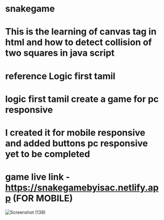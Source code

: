 # snakegame

# This is the learning of canvas tag in html and how to detect collision of two squares in java script
# reference Logic first tamil

# logic first tamil create a game for pc responsive
# I created it for mobile responsive and added buttons pc responsive yet to be completed

# game live link - https://snakegamebyisac.netlify.app  (FOR MOBILE)

![Screenshot (138)](https://github.com/IsacAtGit/snakegame/assets/138292834/1bd49482-1631-4a16-9336-44d3b886f006)

